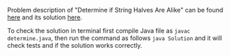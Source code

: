 Problem description of "Determine if String Halves Are Alike" can be found [here](https://leetcode.com/problems/determine-if-string-halves-are-alike/) and its solution [here](https://github.com/aurimas13/Solutions-To-Problems/blob/main/LeetCode/Java%20Solutions/Determine%20if%20String%20Halves%20Are%20Alike/determine.java).

To check the solution in terminal first compile Java file as `javac determine.java`, then run the command as follows `java Solution` and it will check tests and if the solution works correctly.
